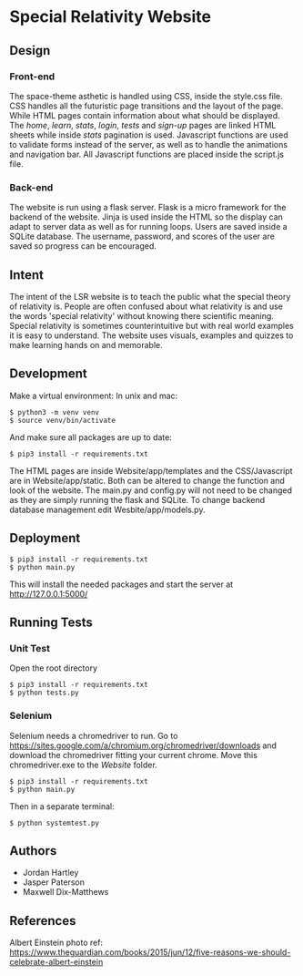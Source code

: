 # Special Relativity Website

## Design 

### Front-end
The space-theme asthetic is handled using CSS, inside the style.css file. CSS handles all the futuristic page transitions and the layout of the page. While HTML pages contain information about what should be displayed. The *home*, *learn*, *stats*, *login*, *tests* and *sign-up* pages are linked HTML sheets while inside *stats* pagination is used. Javascript functions are used to validate forms instead of the server, as well as to handle the animations and navigation bar. All Javascript functions are placed inside the script.js file.  
### Back-end
The website is run using a flask server. Flask is a micro framework for the backend of the website. Jinja is used inside the HTML so the display can adapt to server data as well as for running loops. Users are saved inside a SQLite database. The username, password, and scores of the user are saved so progress can be encouraged.


## Intent 
The intent of the LSR website is to teach the public what the special theory of relativity is. People are often confused about what relativity is and use the words 'special relativity' without knowing there scientific meaning. Special relativity is sometimes counterintuitive but with real world examples it is easy to understand. The website uses visuals, examples and quizzes to make learning hands on and memorable.

## Development 
Make a virtual environment:
In unix and mac:
```
$ python3 -m venv venv
$ source venv/bin/activate
```
And make sure all packages are up to date:
```
$ pip3 install -r requirements.txt
```
The HTML pages are inside Website/app/templates and the CSS/Javascript are in  Website/app/static. Both can be altered to change the function and look of the website.
The main.py and config.py will not need to be changed as they are simply running the flask and SQLite. 
To change backend database management edit Wesbite/app/models.py.

## Deployment

```
$ pip3 install -r requirements.txt
$ python main.py
```
This will install the needed packages and start the server at http://127.0.0.1:5000/

## Running Tests
### Unit Test
Open the root directory
```
$ pip3 install -r requirements.txt
$ python tests.py
```

### Selenium 
Selenium needs a chromedriver to run. 
Go to https://sites.google.com/a/chromium.org/chromedriver/downloads and download the chromedriver fitting your current chrome. 
Move this chromedriver.exe to the *Website* folder.
```
$ pip3 install -r requirements.txt
$ python main.py
```
Then in a separate terminal:
```
$ python systemtest.py
```

## Authors
* Jordan Hartley
* Jasper Paterson
* Maxwell Dix-Matthews



## References
Albert Einstein photo ref: https://www.theguardian.com/books/2015/jun/12/five-reasons-we-should-celebrate-albert-einstein
